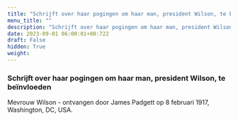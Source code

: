 ```yaml
---
title: "Schrijft over haar pogingen om haar man, president Wilson, te beïnvloeden"
menu_title: ""
description: "Schrijft over haar pogingen om haar man, president Wilson, te beïnvloeden"
date: 2023-09-01 06:00:01+00:722
draft: False
hidden: True
weight:
---
```

### Schrijft over haar pogingen om haar man, president Wilson, te beïnvloeden

Mevrouw Wilson - ontvangen door James Padgett op 8 februari 1917, Washington, DC, USA.
